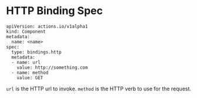 # HTTP Binding Spec

```
apiVersion: actions.io/v1alpha1
kind: Component
metadata:
  name: <name>
spec:
  type: bindings.http
  metadata:
  - name: url
    value: http://something.com
  - name: method
    value: GET
```

`url` is the HTTP url to invoke.
`method` is the HTTP verb to use for the request.
